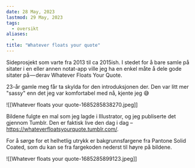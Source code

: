 ```yaml
---
date: 28 May, 2023
lastmod: 29 May, 2023
tags:
  - oversikt
aliases:
  - 
title: "Whatever floats your quote"
---
```

Sideprosjekt som varte fra 2013 til ca 2015ish. I stedet for å bare samle på sitater i en eller annen notat-app ville jeg ha en enkel måte å dele gode sitater på — derav Whatever Floats Your Quote.

23-år gamle meg får ta skylda for den introduksjonen der. Den var litt mer "sassy" enn det jeg var komfortabel med nå, kjente jeg 😅

![[Whatever floats your quote-1685285838270.jpeg]]

Bildene fulgte en mal som jeg lagde i Illustrator, og jeg publiserte det gjennom Tumblr. Den er faktisk live den dag i dag – https://whateverfloatsyourquote.tumblr.com/.

For å sørge for et helhetlig utrykk er bakgrunnsfargene fra Pantone Solid Coated, som du kan se fra fargekoden nederst til høyre på bildene.

![[Whatever floats your quote-1685285899123.jpeg]]
